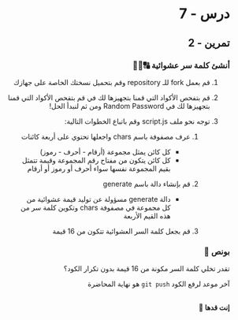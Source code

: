 <div dir="rtl" align='right'>

# درس - 7

## تمرين - 2

### أنشئ كلمة سر عشوائية 🔠🔡🔢

1.  قم بعمل fork للـ repository وقم بتحميل نسختك الخاصة على جهازك
2.  قم بتفحص الأكواد التي قمنا بتجهيزها لك في قم بتفحص الأكواد التي قمنا بتجهيزها لك في Random Password ومن ثم لنبدأ الحل!
3.  توجه نحو ملف script.js وقم باتباع الخطوات التالية:

    1. عرف مصفوفة باسم chars واجعلها تحتوي على أربعة كائنات

       - كل كائن يمثل مجموعة (أرقام - أحرف - رموز)
       - كل كائن يتكون من مفتاح رقم المجموعة وقيمة تتمثل بقيم المجموعة نفسها سواء أحرف أو رموز أو أرقام

    2. قم بإنشاء دالة باسم generate

       - دالة generate مسؤولة عن توليد قيمة عشوائية من كل مجموعة في مصفوفة chars وتكوين كلمة سر من هذه القيم الأربعة

    3. قم بجعل كلمة السر العشوائية تتكون من 16 قيمة

### بونص 👑

تقدر تخلي كلمة السر مكونة من 16 قيمة بدون تكرار الكود؟

آخر موعد لرفع الكود `git push` هو نهاية المحاضرة

<br>
<b>إنت قدها 💪</b>

</div>
